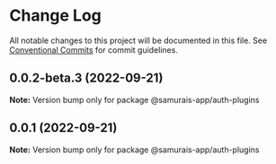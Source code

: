# Change Log

All notable changes to this project will be documented in this file.
See [Conventional Commits](https://conventionalcommits.org) for commit guidelines.

## 0.0.2-beta.3 (2022-09-21)

**Note:** Version bump only for package @samurais-app/auth-plugins





## 0.0.1 (2022-09-21)

**Note:** Version bump only for package @samurais-app/auth-plugins
